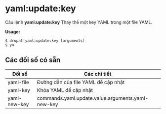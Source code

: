 # yaml:update:key
Câu lệnh **yaml:update:key** Thay thế một key YAML trong một file YAML.

**Usage:**
```
$ drupal yaml:update:key [arguments] 
$ yu  
```

## Các đối số có sẵn
Đối số | Các chi tiết
---------|-------------
yaml-file | Đường dẫn của file YAML để cập nhật
yaml-key | Khóa YAML để cập nhật
yaml-new-key | commands.yaml.update.value.arguments.yaml-new-key
